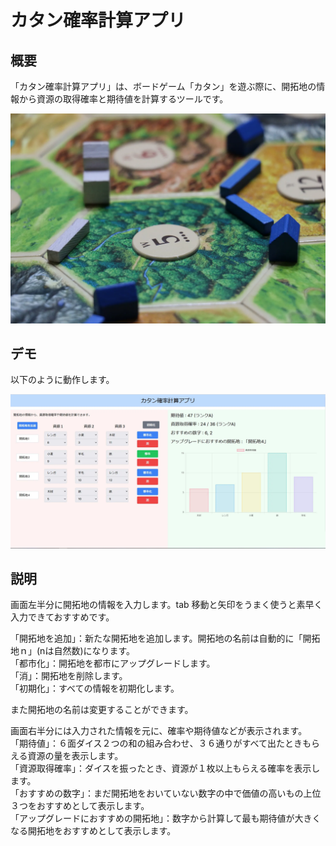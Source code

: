 # カタン確率計算アプリ

## 概要

「カタン確率計算アプリ」は、ボードゲーム「カタン」を遊ぶ際に、開拓地の情報から資源の取得確率と期待値を計算するツールです。

![Catanの画像](./public/Catan.webp)

## デモ

以下のように動作します。

![スクリーンショット](./public/demo.webp)

## 説明

画面左半分に開拓地の情報を入力します。tab 移動と矢印をうまく使うと素早く入力できておすすめです。

「開拓地を追加」：新たな開拓地を追加します。開拓地の名前は自動的に「開拓地ｎ」(nは自然数)になります。  
「都市化」：開拓地を都市にアップグレードします。  
「消」：開拓地を削除します。  
「初期化」：すべての情報を初期化します。  

また開拓地の名前は変更することができます。  
 
画面右半分には入力された情報を元に、確率や期待値などが表示されます。  
「期待値」：６面ダイス２つの和の組み合わせ、３６通りがすべて出たときもらえる資源の量を表示します。  
「資源取得確率」：ダイスを振ったとき、資源が１枚以上もらえる確率を表示します。  
「おすすめの数字」：まだ開拓地をおいていない数字の中で価値の高いもの上位３つをおすすめとして表示します。  
「アップグレードにおすすめの開拓地」：数字から計算して最も期待値が大きくなる開拓地をおすすめとして表示します。  
